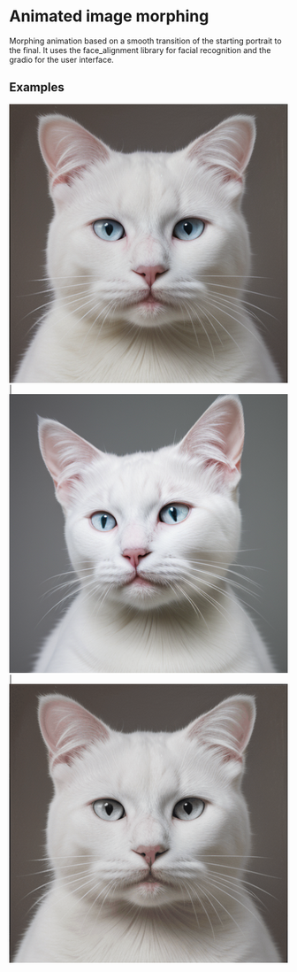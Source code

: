 # Animated image morphing

Morphing animation based on a smooth transition of the starting portrait to the final.
It uses the face_alignment library for facial recognition and the gradio for the user interface.

Examples
-------------
![](images/white-cat-1.png) | ![](images/white-cat-2.png) | ![](images/tmp9w8ve9ys.gif)
